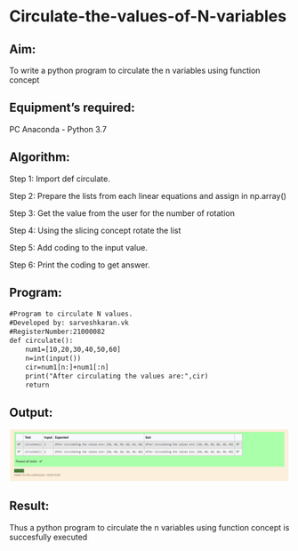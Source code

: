 # Circulate-the-values-of-N-variables
## Aim:
To write a python program to circulate the n variables using function concept
## Equipment’s required:
PC
Anaconda - Python 3.7
## Algorithm: 
Step 1:
Import def circulate.

Step 2:
Prepare the lists from each linear equations and assign in np.array()

Step 3:
Get the value from the user for the number of rotation

Step 4:
Using the slicing concept rotate the list

Step 5:
Add coding to the input value.

Step 6:
Print the coding to get answer.
## Program:
~~~
#Program to circulate N values.
#Developed by: sarveshkaran.vk
#RegisterNumber:21000082
def circulate():
    num1=[10,20,30,40,50,60]
    n=int(input())
    cir=num1[n:]+num1[:n]
    print("After circulating the values are:",cir)
    return
~~~

## Output:
![output](img1.png)

## Result:
Thus a python program to circulate the n variables using function concept is succesfully executed
